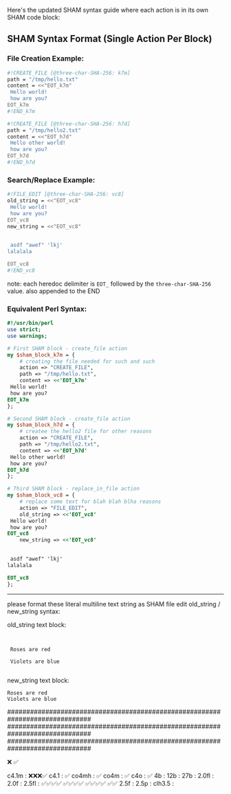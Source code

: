 Here's the updated SHAM syntax guide where each action is in its own SHAM code block:

## SHAM Syntax Format (Single Action Per Block)

### File Creation Example:

```sh sham
#!CREATE_FILE [@three-char-SHA-256: k7m]
path = "/tmp/hello.txt"
content = <<"EOT_k7m"
 Hello world!
 how are you?
EOT_k7m
#!END_k7m

#!CREATE_FILE [@three-char-SHA-256: h7d]
path = "/tmp/hello2.txt"
content = <<"EOT_h7d"
 Hello other world!
 how are you?
EOT_h7d
#!END_h7d
```

### Search/Replace Example:

```sh sham
#!FILE_EDIT [@three-char-SHA-256: vc8]
old_string = <<"EOT_vc8"
 Hello world!
 how are you?
EOT_vc8
new_string = <<"EOT_vc8"

   
 asdf "awef" 'lkj'
lalalala 

EOT_vc8
#!END_vc8
```

note: each heredoc delimiter is `EOT_` followed by the `three-char-SHA-256` value. also appended to the END


### Equivalent Perl Syntax:

```perl
#!/usr/bin/perl
use strict;
use warnings;

# First SHAM block - create_file action
my $sham_block_k7m = {
    # creating the file needed for such and such
    action => "CREATE_FILE",
    path => "/tmp/hello.txt",
    content => <<'EOT_k7m'
 Hello world!
 how are you?
EOT_k7m
};

# Second SHAM block - create_file action
my $sham_block_h7d = {
    # createe the hello2 file for other reasons
    action => "CREATE_FILE",
    path => "/tmp/hello2.txt",
    content => <<'EOT_h7d'
 Hello other world!
 how are you?
EOT_h7d
};

# Third SHAM block - replace_in_file action
my $sham_block_vc8 = {
    # replace some text for blah blah blha reasons
    action => "FILE_EDIT",
    old_string => <<'EOT_vc8'
 Hello world!
 how are you?
EOT_vc8
    new_string => <<'EOT_vc8'

   
 asdf "awef" 'lkj'
lalalala 

EOT_vc8
};
```

---
 
please format these literal multiline text string as SHAM file edit old_string / new_string syntax:

old_string text block:

```

  
 Roses are red

 Violets are blue  
  
```

new_string text block:


```
Roses are red
Violets are blue  
```


##############################################################################
##############################################################################
##############################################################################


❌
✅

c4.1m  : ❌❌❌✅
c4.1   : ✅
co4mh  : ✅
co4m   : ✅
c4o    : ✅
4b     : 
12b    : 
27b    : 
2.0fl  : 
2.0f   : 
2.5fl  : ✅✅✅✅ ✅✅✅✅ ✅✅✅✅ ✅✅
2.5f   : 
2.5p   : 
clh3.5 : 